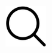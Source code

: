 ![investigate youself](https://raw.githubusercontent.com/trouchet/arqeo/main/images/arqheo_tiny.png)


